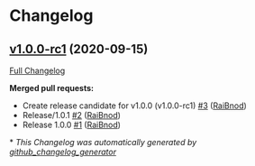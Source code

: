 # Changelog

## [v1.0.0-rc1](https://github.com/NubeIO/grafana-schedule-panel/tree/v1.0.0-rc1) (2020-09-15)

[Full Changelog](https://github.com/NubeIO/grafana-schedule-panel/compare/9496bd6b36e48e814d6fed5a59f2fd23316f0d4e...v1.0.0-rc1)

**Merged pull requests:**

- Create release candidate for v1.0.0 \(v1.0.0-rc1\) [\#3](https://github.com/NubeIO/grafana-schedule-panel/pull/3) ([RaiBnod](https://github.com/RaiBnod))
- Release/1.0.1 [\#2](https://github.com/NubeIO/grafana-schedule-panel/pull/2) ([RaiBnod](https://github.com/RaiBnod))
- Release 1.0.0 [\#1](https://github.com/NubeIO/grafana-schedule-panel/pull/1) ([RaiBnod](https://github.com/RaiBnod))



\* *This Changelog was automatically generated by [github_changelog_generator](https://github.com/github-changelog-generator/github-changelog-generator)*
